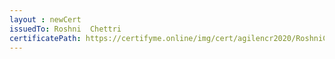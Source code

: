 ```yaml
--- 
layout : newCert 
issuedTo: Roshni  Chettri 
certificatePath: https://certifyme.online/img/cert/agilencr2020/RoshniChettri_4e093.png
--- 
```

